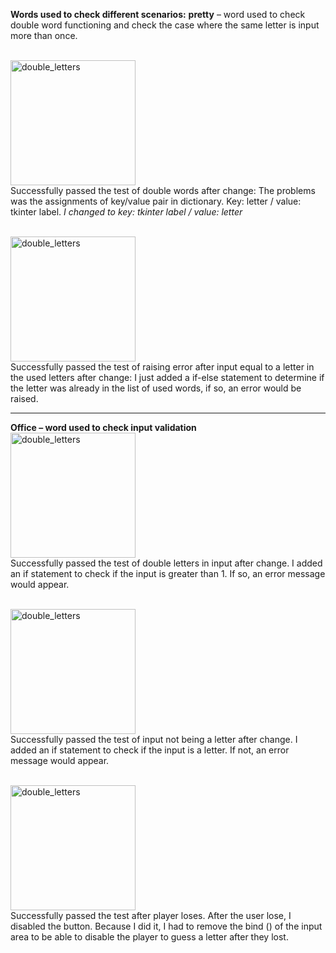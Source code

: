 
**Words used to check different scenarios:**
**pretty** – word used to check double word functioning and check the case where the same letter is input more than once.

<br><img alt="double_letters" width="200" height="auto" src="https://github.com/user-attachments/assets/9edb9385-709a-4786-a380-fc6b717796f5"><br>
Successfully passed the test of double words after change: 
The problems was the assignments of key/value pair in dictionary.
Key: letter / value: tkinter label. 
_I changed to key: tkinter label / value: letter_

<br><img alt="double_letters" width="200" height="auto" src="https://github.com/user-attachments/assets/1d8fe182-7093-45e2-bcc4-cb5475789245"><br>
Successfully passed the test of raising error after input equal to a letter in the used letters after change: 
I just added a if-else statement to determine if the letter was already in the list of used words, if so, an error would be raised. 

----------------------------------------------------------------------------------------------------------------------------------------------

**Office – word used to check input validation**
<br><img alt="double_letters" width="200" height="auto" src="https://github.com/user-attachments/assets/a3c74c84-d0ef-4f58-b58c-ebe754639971"><br>
Successfully passed the test of double letters in input after change.
I added an if statement to check if the input is greater than 1. If so, an error message would appear.

<br><img alt="double_letters" width="200" height="auto" src="https://github.com/user-attachments/assets/1e5f1ba9-49fb-4c15-a505-37e2d3c8f582"><br>
Successfully passed the test of input not being a letter after change.
I added an if statement to check if the input is a letter. If not, an error message would appear.


<br><img alt="double_letters" width="200" height="auto" src="https://github.com/user-attachments/assets/f4593d2a-e7fb-4fbf-9468-78524b435fa5"><br>
Successfully passed the test after player loses.
After the user lose, I disabled the button. Because I did it, I had to remove the bind () of the input area to be able to disable the player to guess a letter after they lost.

